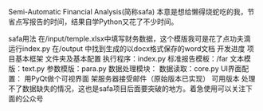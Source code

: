 Semi-Automatic Financial Analysis(简称safa)
本意是想给懒得烧蛇吃的我，节省点写报告的时间，结果自学Python又花了不少时间。

safa用法
在/input/temple.xlsx中填写财务数据，这个模版我可是花了点功夫滴
运行index.py
在/output 中找到生成的以docx格式保存的word文档
开发进度
 项目基本框架
 文件夹及基本配置
 执行程序：index.py
 标准报告模板：/far
 文本模版：text.py
 参数模版：para.py
 数据处理模块：
 数据读取：core.py
 UI界面配置：
 用PyQt做个可视界面
 架服务器接受邮件（原始版本已实现）
可用版本
处理不了数据缺失的情况，这也是safa项目后面要突破的地方。着急使用可以关注下面的公众号

